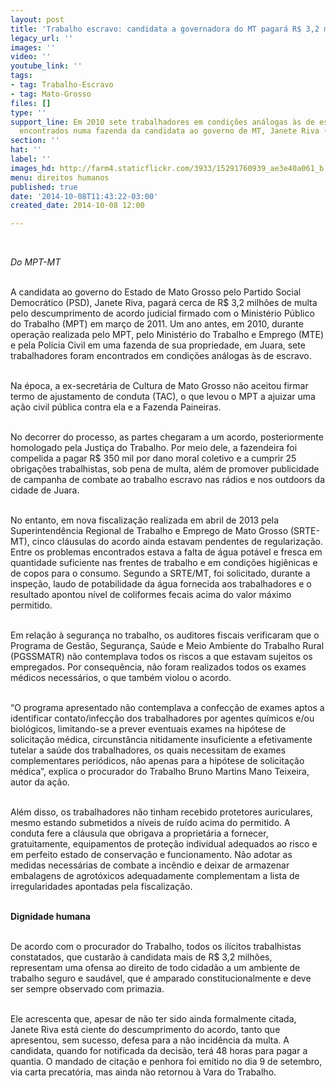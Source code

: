 ```yaml
---
layout: post
title: 'Trabalho escravo: candidata a governadora do MT pagará R$ 3,2 mi'
legacy_url: ''
images: ''
video: ''
youtube_link: ''
tags:
- tag: Trabalho-Escravo
- tag: Mato-Grosso
files: []
type: ''
support_line: Em 2010 sete trabalhadores em condições análogas às de escravo foram
  encontrados numa fazenda da candidata ao governo de MT, Janete Riva (PSD).
section: ''
hat: ''
label: ''
images_hd: http://farm4.staticflickr.com/3933/15291760939_ae3e40a061_b.jpg
menu: direitos humanos
published: true
date: '2014-10-08T11:43:22-03:00'
created_date: 2014-10-08 12:00

---
```

<p>&nbsp;</p>

<p><em>Do MPT-MT</em></p>

<p><br />
A candidata ao governo do Estado de Mato Grosso pelo Partido Social Democr&aacute;tico (PSD), Janete Riva, pagar&aacute; cerca de R$ 3,2 milh&otilde;es de multa pelo descumprimento de acordo judicial firmado com o Minist&eacute;rio P&uacute;blico do Trabalho (MPT) em mar&ccedil;o de 2011. Um ano antes, em 2010, durante opera&ccedil;&atilde;o realizada pelo MPT, pelo Minist&eacute;rio do Trabalho e Emprego (MTE) e pela Pol&iacute;cia Civil em uma fazenda de sua propriedade, em Juara, sete trabalhadores foram encontrados em condi&ccedil;&otilde;es an&aacute;logas &agrave;s de escravo.</p>

<p><br />
Na &eacute;poca, a ex-secret&aacute;ria de Cultura de Mato Grosso n&atilde;o aceitou firmar termo de ajustamento de conduta (TAC), o que levou o MPT a ajuizar uma a&ccedil;&atilde;o civil p&uacute;blica contra ela e a Fazenda Paineiras.</p>

<p><br />
No decorrer do processo, as partes chegaram a um acordo, posteriormente homologado pela Justi&ccedil;a do Trabalho. Por meio dele, a fazendeira foi compelida a pagar R$ 350 mil por dano moral coletivo e a cumprir 25 obriga&ccedil;&otilde;es trabalhistas, sob pena de multa, al&eacute;m de promover publicidade de campanha de combate ao trabalho escravo nas r&aacute;dios e nos outdoors da cidade de Juara.</p>

<p><br />
No entanto, em nova fiscaliza&ccedil;&atilde;o realizada em abril de 2013 pela Superintend&ecirc;ncia Regional de Trabalho e Emprego de Mato Grosso (SRTE-MT), cinco cl&aacute;usulas do acordo ainda estavam pendentes de regulariza&ccedil;&atilde;o. Entre os problemas encontrados estava a falta de &aacute;gua pot&aacute;vel e fresca em quantidade suficiente nas frentes de trabalho e em condi&ccedil;&otilde;es higi&ecirc;nicas e de copos para o consumo. Segundo a SRTE/MT, foi solicitado, durante a inspe&ccedil;&atilde;o, laudo de potabilidade da &aacute;gua fornecida aos trabalhadores e o resultado apontou n&iacute;vel de coliformes fecais acima do valor m&aacute;ximo permitido.</p>

<p><br />
Em rela&ccedil;&atilde;o &agrave; seguran&ccedil;a no trabalho, os auditores fiscais verificaram que o Programa de Gest&atilde;o, Seguran&ccedil;a, Sa&uacute;de e Meio Ambiente do Trabalho Rural (PGSSMATR) n&atilde;o contemplava todos os riscos a que estavam sujeitos os empregados. Por consequ&ecirc;ncia, n&atilde;o foram realizados todos os exames m&eacute;dicos necess&aacute;rios, o que tamb&eacute;m violou o acordo.</p>

<p><br />
&ldquo;O programa apresentado n&atilde;o contemplava a confec&ccedil;&atilde;o de exames aptos a identificar contato/infec&ccedil;&atilde;o dos trabalhadores por agentes qu&iacute;micos e/ou biol&oacute;gicos, limitando-se a prever eventuais exames na hip&oacute;tese de solicita&ccedil;&atilde;o m&eacute;dica, circunst&acirc;ncia nitidamente insuficiente a efetivamente tutelar a sa&uacute;de dos trabalhadores, os quais necessitam de exames complementares peri&oacute;dicos, n&atilde;o apenas para a hip&oacute;tese de solicita&ccedil;&atilde;o m&eacute;dica&rdquo;, explica o procurador do Trabalho Bruno Martins Mano Teixeira, autor da a&ccedil;&atilde;o.</p>

<p><br />
Al&eacute;m disso, os trabalhadores n&atilde;o tinham recebido protetores auriculares, mesmo estando submetidos a n&iacute;veis de ru&iacute;do acima do permitido. A conduta fere a cl&aacute;usula que obrigava a propriet&aacute;ria a fornecer, gratuitamente, equipamentos de prote&ccedil;&atilde;o individual adequados ao risco e em perfeito estado de conserva&ccedil;&atilde;o e funcionamento. N&atilde;o adotar as medidas necess&aacute;rias de combate a inc&ecirc;ndio e deixar de armazenar embalagens de agrot&oacute;xicos adequadamente complementam a lista de irregularidades apontadas pela fiscaliza&ccedil;&atilde;o.</p>

<p><br />
<strong>Dignidade humana</strong></p>

<p><br />
De acordo com o procurador do Trabalho, todos os il&iacute;citos trabalhistas constatados, que custar&atilde;o &agrave; candidata mais de R$ 3,2 milh&otilde;es, representam uma ofensa ao direito de todo cidad&atilde;o a um ambiente de trabalho seguro e saud&aacute;vel, que &eacute; amparado constitucionalmente e deve ser sempre observado com primazia.</p>

<p><br />
Ele acrescenta que, apesar de n&atilde;o ter sido ainda formalmente citada, Janete Riva est&aacute; ciente do descumprimento do acordo, tanto que apresentou, sem sucesso, defesa para a n&atilde;o incid&ecirc;ncia da multa. A candidata, quando for notificada da decis&atilde;o, ter&aacute; 48 horas para pagar a quantia. O mandado de cita&ccedil;&atilde;o e penhora foi emitido no dia 9 de setembro, via carta precat&oacute;ria, mas ainda n&atilde;o retornou &agrave; Vara do Trabalho.</p>
